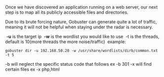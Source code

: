 Once we have discovered an application running on a web server, our next step is to map all its publicly accessible files and directories.

Due to its brute forcing nature, Gobuster can generate quite a lot of traffic, meaning it will not be helpful when staying under the radar is necessary.

 **-u** is the target ip
 **-w** is the wordlist you would like to use
 -t is the threads, default is 10(more threads the more noise/traffic)
 example:
```
gobuster dir -u 192.168.50.20 -w /usr/share/wordlists/dirb/common.txt -t 5
```

-b will neglect the specific status code that follows ex -b 301
-x will find certain files ex -x php,html 